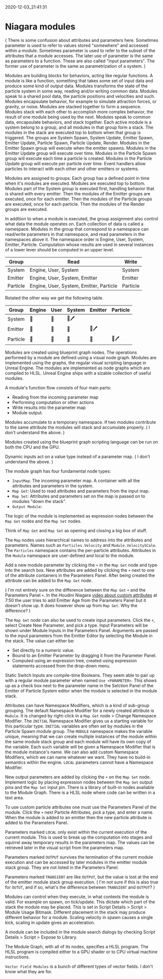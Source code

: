 2020-12-03_21:41:31

# Niagara modules

(
There is some confusion about attributes and parameters here.
Sometimes parameter is used to refer to values stored "somewhere" and accessed within a module.
Sometimes parameter is used to refer to the subset of the attributes that a module accesses.
The later use of parameter is the same as parameters to a function. These are also called "input parameters".
The former use of parameter is the same as parametrization of a system.
)

Modules are building blocks for behaviors, acting like regular functions.
A module is like a function, something that takes some set of input data and produce some kind of output data.
Modules transforms the state of the particle system in some way, reading and/or writing common data.
Modules speak to a shared pool data, the particle positions and velocities and such.
Modules encapsulate behavior, for example to simulate attraction forces, or gravity, or noise.
Modules are stacked together to form a sequence.
Modules stack with each other to accomplish more complex behavior, the result of one module being used by the next.
Modules speak to common data, encapsulate behaviors, and stack together.
Each active module is a system belong to a group, and all modules in that group form a stack.
The modules in the stack are executed top to bottom when that group is triggered.
The groups are System Spawn, System Update, Emitter Spawn, Emitter Update, Particle Spawn, Particle Update, Render.
Modules in the Emitter Spawn group will execute when the emitter spawns.
Modules in the Emitter Update group will execute over time.
Modules in the Particle Spawn group will execute each time a particle is created.
Modules in the Particle Update group will execute per particle over time.
Event handlers allow particles to interact with each other and other emitters or systems.

Modules are assigned to groups.
Each group has a defined point in time when it's modules are executed.
Modules are executed top to bottom.
Modules part of the System group is executed first, handling behavior that is shared with every emitter.
Then the modules of the Emitter groups are executed, once for each emitter.
Then the modules of the Particle groups are executed, once for each particle.
Then the modules of the Render groups are executed.

In addition to when a module is executed, the group assignment also control what data the module operates on.
Each collection of data is called a namespace.
Modules in the group that correspond to a namespace can read/write parameters in that namespace, and read parameters in the namespaces above it.
The namespace order is Engine, User, System, Emitter, Particle.
Computation whose results are used in several instances of a lower lever should be computed in an upper level.

| Group       | Read | Write |
|-------------|------|-------|
| System      | Engine, User, System | System |
| Emitter     | Engine, User, System, Emitter | Emitter |
| Particle    | Engine, User, System, Emitter, Particle | Particle |


Rotated the other way we get the following table.


| Group    | Engine | User | System | Emitter | Particle |
|----------|--------|------|--------|---------|----------|
| System   | 👀     | 👀   | 👀🖊   |         |          |
| Emitter  | 👀     | 👀   | 👀     | 👀🖊    |          |
| Particle | 👀     | 👀   | 👀     | 👀      | 👀🖊     |

Modules are created using blueprint graph nodes.
The operations performed by a module are defined using a visual node graph.
Modules are implemented using the graphs, the regular visual scripting language in Unreal Engine.
The modules are implemented as node graphs which are compiled to HLSL.
Unreal Engine ships with a sizable collection of useful modules.

A module's function flow consists of four main parts:
- Reading from the incoming parameter map
- Performing computation or other actions
- Write results into the parameter map
- Module output.

Modules accumulate to a temporary namespace.
If two modules contribute to the same attribute the modules will stack and accumulate properly.
(
I don't understand the above.
)

Modules created using the blueprint graph scripting language can be run on both the CPU and the GPU.

Dynamic inputs act on a value type instead of a parameter map.
(
I don't understand the above.
)

The module graph has four fundamental node types:
- `InputMap`: The incoming parameter map. A container with all the attributes and parameters in the system.
- `Map Get`: Used to read attributes and parameters from the input map.
- `Map Set`: Attributes and parameters set on the map is passed on to modules "down the stack".
- `Output Module`: 

The logic of the module is implemented as expression nodes between the `Map Get` nodes and the `Map Set` nodes.

Think of `Map Get` and `Map Set` as opening and closing a big box of stuff.

The `Map` nodes uses hierarchical names to address into the attributes and parameters.
Names such as `Particles.Velocity` and `Module.VelocitySCale`.
The `Particles` namespace contains the per-particle attributes.
Attributes in the `Module` namespace are user-defined and local to the module.

Add a new module parameter by clicking the `+` in the `Map Get` node and type into the search box.
New attributes are added by clicking the `+` next to one of the attribute containers in the Parameters Panel.
After being created the attribute can be added to the `Map Get` node.

(
I'm not entirely sure on the difference between the `Map Get` `+` and the Parameters Panel `+`.
In the Houdini Niagara [video about custom attributes](https://www.sidefx.com/docs/unreal/_niagara.html#CustomModuleAttributes) at 7:50 the user tries to add Emitter Age from the Parameters Panel but it doesn't show up.
It does however show up from `Map Get`.
Why the difference?
)

The `Map Get` node can also be used to create input parameters.
Click the `+`, select Create New Parameter, and pick a type.
Input Parameters will be shown  under Module Inputs in the Parameters Panel.
Arguments are passed to the input parameters from the Emitter Editor by selecting the Module in the stack.
The value can either be:
- Set directly to a numeric value.
- Bound to an Emitter Parameter by dragging it from the Parameter Panel.
- Computed using an expression tree, created using expression statements accessed from the drop-down menu.

Static Switch Inputs are compile-time Booleans.
They seem able to pair up with a regular module parameter when named `Use <PARAMETER>`.
This shows up as a check box next to the parameter name in the Selction Panel of the Emitter of Particle System editor when the module is selected in the module stack.

Attributes can have Namespace Modifiers, which is a kind of sub-group grouping.
The default Namespace Modifier for a newly created attribute is `Module`.
It is changed by right-click in a `Map Get` node > Change Namespace Modifier.
The `INITIAL` Namespace Modifier gives us a starting variable for this particular type.
`INITIAL` variables are often set by modules in the Particle Spawn module group.
The `MODULE` namespace makes the variable unique, meaning that we can create multiple instances of the module within the same module stack group and each module will have its own copy of the variable.
Each such variable will be given a Namespace Modifier that is the module instance's name.
We can also add custom Namespace Modifiers, which we can name whatever we want.
They have no build-in semantics within the engine.
`LOCAL` parameters cannot have a Namespace Modifier.

New output parameters are added by clicking the `+` on the `Map Set` node.
Implement logic by placing expression nodes between the `Map Get` output pins and the `Map Set` input pin.
There is a library of built-in nodes available to the Module Graph.
There is a HLSL node where code can be written in a text area.

To use custom particle attributes one must use the Parameters Panel of the module.
Click the `+` next Particle Attributes, pick a type, and enter a name.
When the module is added to an emitter then the new particle attribute is added to the Parameters Panel.

Parameters marked `LOCAL` only exist within the current execution of the current module.
This is used to break up the computation into stages and squirrel away temporary results in the parameters map.
The values can be retrieved later in the visual script from the parameters map.

Parameters marked `OUTPUT` survives the termination of the current module execution and can be accessed by later modules in the emitter module stack group.
They are not listed in the Parameters Panel.

Parameters marked `TRANSIENT` are like `OUTPUT`, but the value is lost at the end of the emitter module stack group execution.
(
I'm not sure if this is also true for `OUTUT`, and if so, what's the difference between `TRANSIENT` and `OUTPUT`?
)

Modules can control when they execute, in what contexts the module is valid.
For example on spawn, on tick/update.
This dictate which part of the stack the module may be placed.
This is set in Script Details > Script > Module Usage Bitmask.
Different placement in the stack may produce different behavior for a module.
Scaling velocity in spawn causes a single kick, scaling in update gives an acceleration.

A module can be included in the module search dialogs by checking Script Details > Script > Expose to Library.

The Module Graph, with all of its nodes, specifies a HLSL program.
The HLSL program is compiled either to a GPU shader or to CPU virtual machine instructions.



`Vector Field Modules` is a bunch of different types of vector fields.
I don't know what they are for.